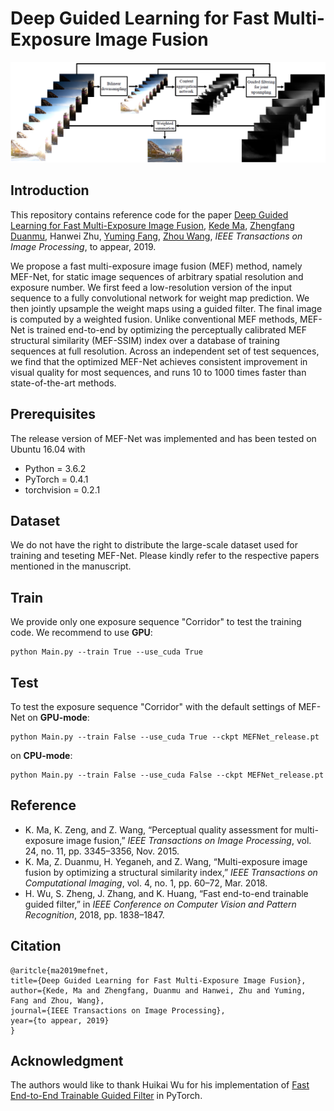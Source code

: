 # Deep Guided Learning for Fast Multi-Exposure Image Fusion
![framework](./images/framework/framework.png)

## Introduction
This repository contains reference code for the paper [Deep Guided Learning for Fast Multi-Exposure Image Fusion](https://ece.uwaterloo.ca/~k29ma/papers/19_TIP_MEF-Net.pdf),
[Kede Ma](https://kedema.org/), [Zhengfang Duanmu](https://ece.uwaterloo.ca/~zduanmu/), Hanwei Zhu, [Yuming Fang](http://sim.jxufe.cn/JDMKL/ymfang.html), 
[Zhou Wang](https://ece.uwaterloo.ca/~z70wang/), *IEEE Transactions on Image Processing*, to appear, 2019.

We propose a fast multi-exposure image fusion (MEF) method, namely MEF-Net, for static image sequences
of arbitrary spatial resolution and exposure number. We first feed a low-resolution version of the input sequence to a fully
convolutional network for weight map prediction. We then jointly upsample the weight maps using a guided filter. The final
image is computed by a weighted fusion. Unlike conventional MEF methods, MEF-Net is trained end-to-end by optimizing the
perceptually calibrated MEF structural similarity (MEF-SSIM) index over a database of training sequences at full resolution.
Across an independent set of test sequences, we find that the optimized MEF-Net achieves consistent improvement in visual
quality for most sequences, and runs 10 to 1000 times faster than state-of-the-art methods.



## Prerequisites
The release version of MEF-Net was implemented and has been tested on Ubuntu 16.04 with
- Python = 3.6.2
- PyTorch = 0.4.1
- torchvision = 0.2.1 


## Dataset
We do not have the right to distribute the large-scale dataset used for training and teseting MEF-Net. Please kindly refer to the respective papers mentioned in the manuscript.

## Train
We provide only one exposure sequence "Corridor" to test the training code. We recommend to use **GPU**:
```
python Main.py --train True --use_cuda True
```

## Test
To test the exposure sequence "Corridor" with the default settings of MEF-Net on **GPU-mode**:
```
python Main.py --train False --use_cuda True --ckpt MEFNet_release.pt
``` 
on **CPU-mode**:
```
python Main.py --train False --use_cuda False --ckpt MEFNet_release.pt
``` 

## Reference

- K. Ma, K. Zeng, and Z. Wang, “Perceptual quality assessment for multi-exposure image fusion,” 
*IEEE Transactions on Image Processing*, vol. 24, no. 11, pp. 3345–3356, Nov. 2015.
- K. Ma, Z. Duanmu, H. Yeganeh, and Z. Wang, “Multi-exposure image fusion by optimizing a structural similarity index,” 
*IEEE Transactions on Computational Imaging*, vol. 4, no. 1, pp. 60–72, Mar. 2018.
- H. Wu, S. Zheng, J. Zhang, and K. Huang, “Fast end-to-end trainable guided filter,” in *IEEE Conference on Computer Vision and Pattern Recognition*, 2018, pp. 1838–1847.

## Citation
```
@aritcle{ma2019mefnet,
title={Deep Guided Learning for Fast Multi-Exposure Image Fusion},
author={Kede, Ma and Zhengfang, Duanmu and Hanwei, Zhu and Yuming, Fang and Zhou, Wang},
journal={IEEE Transactions on Image Processing},
year={to appear, 2019}
}
```

## Acknowledgment
The authors would like to thank Huikai Wu for his implementation of [Fast End-to-End Trainable Guided Filter](https://github.com/wuhuikai/DeepGuidedFilter) in PyTorch.
